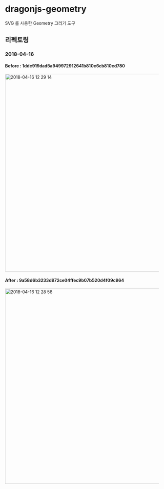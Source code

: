 # dragonjs-geometry
SVG 를 사용한 Geometry 그리기 도구

## 리펙토링
### 2018-04-16
#### Before : 1ddc919dad5a949972912641b810e6cb810cd780
<img width="648" alt="2018-04-16 12 29 14" src="https://user-images.githubusercontent.com/17817719/38780154-6a26800c-410d-11e8-914c-5e2133ebdfad.png">

#### After : 9a58d6b3233d972ce04ffec9b07b520d4f09c964
<img width="640" alt="2018-04-16 12 28 58" src="https://user-images.githubusercontent.com/17817719/38780156-70f3769c-410d-11e8-9dc7-94b365eede9e.png">
